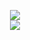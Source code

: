<p align="center">
<a href="https://www.psx-place.com/threads/ps2-starter-riptos-recommendations.45976/" target="_blank"><img src="https://github.com/user-attachments/assets/2a9b4df8-993f-4f0a-8896-074d7840b8ce"></a></br>
<img src="https://github-readme-stats.vercel.app/api?username=nathanneurotic">
</p>
<!--
**NathanNeurotic/NathanNeurotic** is a ✨ _special_ ✨ repository because its `README.md` (this file) appears on your GitHub profile.

Here are some ideas to get you started:

- 🔭 I’m currently working on ...
- 🌱 I’m currently learning ...
- 👯 I’m looking to collaborate on ...
- 🤔 I’m looking for help with ...
- 💬 Ask me about ...
- 📫 How to reach me: ...
- 😄 Pronouns: ...
- ⚡ Fun fact: ...
-->
